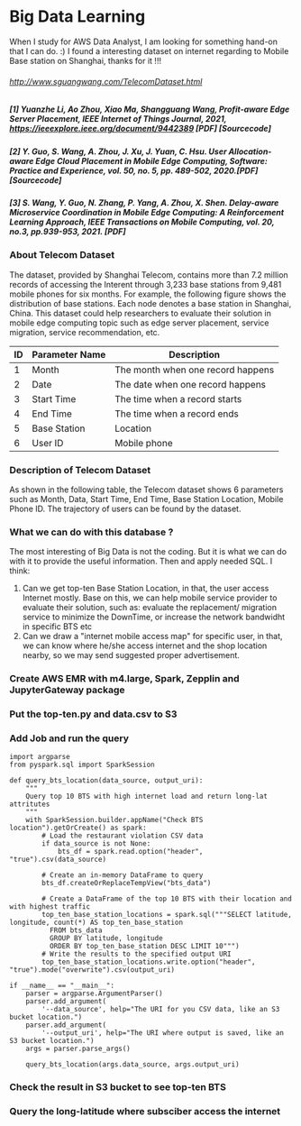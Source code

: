 # Big Data Learning
When I study for AWS Data Analyst, I am looking for something hand-on that I can do. :) I found a interesting dataset on internet regarding to Mobile Base station on Shanghai, thanks for it !!!
###### http://www.sguangwang.com/TelecomDataset.html
##### [1] Yuanzhe Li, Ao Zhou, Xiao Ma, Shangguang Wang, Profit-aware Edge Server Placement, IEEE Internet of Things Journal, 2021, https://ieeexplore.ieee.org/document/9442389 [PDF] [Sourcecode]
##### [2] Y. Guo, S. Wang, A. Zhou, J. Xu, J. Yuan, C. Hsu. User Allocation‐aware Edge Cloud Placement in Mobile Edge Computing, Software: Practice and Experience, vol. 50, no. 5, pp. 489-502, 2020.[PDF] [Sourcecode]
##### [3] S. Wang, Y. Guo, N. Zhang, P. Yang, A. Zhou, X. Shen. Delay-aware Microservice Coordination in Mobile Edge Computing: A Reinforcement Learning Approach, IEEE Transactions on Mobile Computing, vol. 20, no.3, pp.939-953, 2021. [PDF]

### About Telecom Dataset
The dataset, provided by Shanghai Telecom, contains more than 7.2 million records of accessing the Interent through 3,233 base stations from 9,481 mobile phones for six months. For example, the following figure shows the distribution of base stations. Each node denotes a base station in Shanghai, China. This dataset could help researchers to evaluate their solution in mobile edge computing topic such as edge server placement, service migration, service recommendation, etc.

ID | Parameter Name	| Description
---|----------------|------------
1	 | Month	| The month when one record happens
2	| Date	| The date when one record happens
3	| Start Time	|The time when a record starts
4	|End Time|	The time when a record ends
5	|Base Station| Location	|The longitude and latitude of the base station where the mobile phones access the Interent
6	|User ID	| Mobile phone

### Description of Telecom Dataset
As shown in the following table, the Telecom dataset shows 6 parameters such as Month, Data, Start Time, End Time, Base Station Location, Mobile Phone ID. The trajectory of users can be found by the dataset.

### What we can do with this database ?
The most interesting of Big Data is not the coding. But it is what we can do with it to provide the useful information. Then and apply needed SQL.
I think:
1. Can we get top-ten Base Station Location, in that, the user access Internet mostly. Base on this, we can help mobile service provider to evaluate their solution, such as: evaluate the replacement/ migration service to minimize the DownTime, or increase the network bandwidht in specific BTS etc
2. Can we draw a "internet mobile access map" for specific user, in that, we can know where he/she access internet and the shop location nearby, so we may send suggested proper advertisement.

### Create AWS EMR with m4.large, Spark, Zepplin and JupyterGateway package
### Put the top-ten.py and data.csv to S3
### Add Job and run the query

```
import argparse
from pyspark.sql import SparkSession

def query_bts_location(data_source, output_uri):
    """
    Query top 10 BTS with high internet load and return long-lat attritutes
    """
    with SparkSession.builder.appName("Check BTS location").getOrCreate() as spark:
        # Load the restaurant violation CSV data
        if data_source is not None:
            bts_df = spark.read.option("header", "true").csv(data_source)

        # Create an in-memory DataFrame to query
        bts_df.createOrReplaceTempView("bts_data")

        # Create a DataFrame of the top 10 BTS with their location and with highest traffic
        top_ten_base_station_locations = spark.sql("""SELECT latitude, longitude, count(*) AS top_ten_base_station  
          FROM bts_data 
          GROUP BY latitude, longitude
          ORDER BY top_ten_base_station DESC LIMIT 10""")
        # Write the results to the specified output URI
        top_ten_base_station_locations.write.option("header", "true").mode("overwrite").csv(output_uri)

if __name__ == "__main__":
    parser = argparse.ArgumentParser()
    parser.add_argument(
        '--data_source', help="The URI for you CSV data, like an S3 bucket location.")
    parser.add_argument(
        '--output_uri', help="The URI where output is saved, like an S3 bucket location.")
    args = parser.parse_args()

    query_bts_location(args.data_source, args.output_uri)
 ```
   
### Check the result in S3 bucket to see top-ten BTS
### Query the long-latitude where subsciber access the internet

